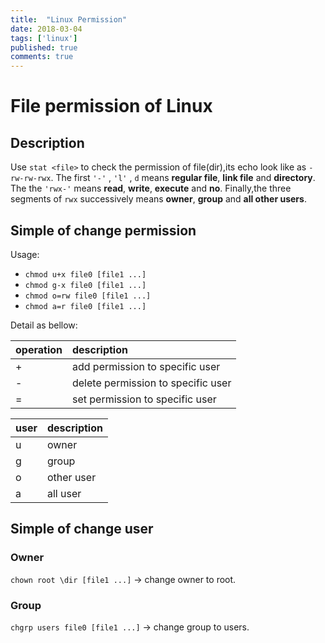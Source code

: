 ```yaml
---
title:  "Linux Permission"
date: 2018-03-04
tags: ['linux']
published: true
comments: true
---
```


# File permission of Linux

## Description

  Use `stat <file>` to check the permission of file(dir),its echo look like as `-rw-rw-rwx`.
  The first `'-'` , `'l'` , `d` means **regular file**, **link file** and **directory**.
  The the `'rwx-'` means **read**, **write**, **execute** and **no**.
  Finally,the three segments of `rwx` successively means **owner**, **group** and **all other users**.

## Simple of change permission
  
  Usage:

  - `chmod u+x file0 [file1 ...]`
  - `chmod g-x file0 [file1 ...]`
  - `chmod o=rw file0 [file1 ...]`
  - `chmod a=r file0 [file1 ...]`

  Detail as bellow:

|operation|description|
|:--|:--|
|+|add permission to specific user|
|-|delete permission to specific user|
|=|set permission to specific user|

|user|description|
|:--|:--|
|u|owner|
|g|group|
|o|other user|
|a|all user|

## Simple of change user

### Owner

  `chown root \dir [file1 ...]` -> change owner to root.

### Group
  `chgrp users file0 [file1 ...]` -> change group to users.
